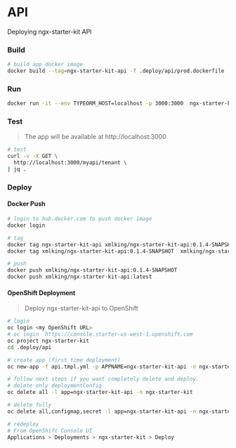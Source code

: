 API
===
Deploying ngx-starter-kit API

### Build
```bash
# build app docker image
docker build --tag=ngx-starter-kit-api -f .deploy/api/prod.dockerfile . 
```

### Run
```bash
docker run -it --env TYPEORM_HOST=localhost -p 3000:3000  ngx-starter-kit-api
```

### Test

> The app will be available at http://localhost:3000

```bash
# test
curl -v -X GET \
  http://localhost:3000/myapi/tenant \
| jq .
```


### Deploy

#### Docker Push
```bash
# login to hub.docker.com to push docker image
docker login

# tag
docker tag ngx-starter-kit-api xmlking/ngx-starter-kit-api:0.1.4-SNAPSHOT
docker tag xmlking/ngx-starter-kit-api:0.1.4-SNAPSHOT  xmlking/ngx-starter-kit-api:latest

# push
docker push xmlking/ngx-starter-kit-api:0.1.4-SNAPSHOT
docker push xmlking/ngx-starter-kit-api:latest
```

#### OpenShift Deployment
> Deploy ngx-starter-kit-api to OpenShift

```bash
# login
oc login <my OpenShift URL>
# oc login  https://console.starter-us-west-1.openshift.com
oc project ngx-starter-kit
cd .deploy/api

# create app (first time deployment)
oc new-app -f api.tmpl.yml -p APPNAME=ngx-starter-kit-api -n ngx-starter-kit

# follow next steps if you want completely delete and deploy.
# delete only deploymentConfig
oc delete all -l app=ngx-starter-kit-api -n ngx-starter-kit

# delete fully
oc delete all,configmap,secret -l app=ngx-starter-kit-api -n ngx-starter-kit

# redeploy
# From OpenShift Console UI
Applications > Deployments > ngx-starter-kit > Deploy 
```
 

